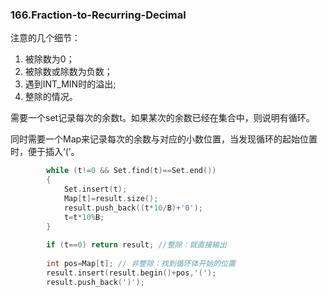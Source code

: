### 166.Fraction-to-Recurring-Decimal

注意的几个细节：
1. 被除数为0；
2. 被除数或除数为负数；
3. 遇到INT_MIN时的溢出;
4. 整除的情况。


需要一个set记录每次的余数t。如果某次的余数已经在集合中，则说明有循环。

同时需要一个Map来记录每次的余数与对应的小数位置，当发现循环的起始位置时，便于插入‘(’。

```cpp
        while (t!=0 && Set.find(t)==Set.end())
        {
            Set.insert(t);
            Map[t]=result.size();            
            result.push_back((t*10/B)+'0');
            t=t*10%B;
        }
        
        if (t==0) return result; //整除：就直接输出
        
        int pos=Map[t]; // 非整除：找到循环体开始的位置
        result.insert(result.begin()+pos,'(');
        result.push_back(')');        
```
